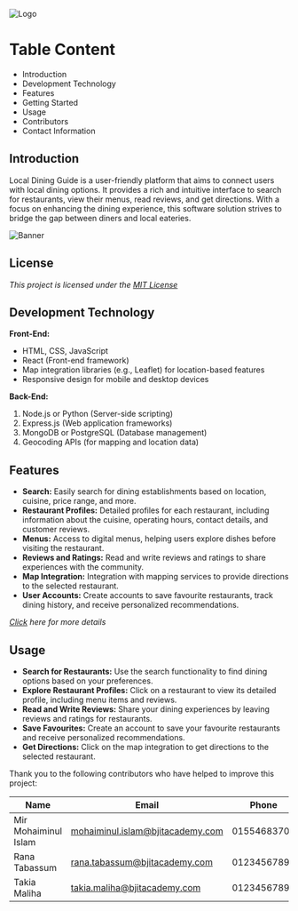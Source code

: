 ![Logo](https://png.pngtree.com/png-vector/20190412/ourmid/pngtree-mind-pixel-logo-designs-png-image_934202.jpg)

# Table Content

- Introduction
- Development Technology
- Features
- Getting Started
- Usage
- Contributors
- Contact Information

## Introduction 
Local Dining Guide is a user-friendly platform that aims to connect users with local dining options. It provides a rich and intuitive interface to search for restaurants, view their menus, read reviews, and get directions. With a focus on enhancing the dining experience, this software solution strives to bridge the gap between diners and local eateries.

![Banner](https://marketplace.canva.com/EAFCz4dHm4Q/1/0/1600w/canva-black-minimal-grand-opening-banner-fsdmiwF1O28.jpg)

## License

*This project is licensed under the [MIT License](https://www.mit.edu/)*


## Development Technology


**Front-End:**

- HTML, CSS, JavaScript
- React (Front-end framework)
- Map integration libraries (e.g., Leaflet) for location-based features
- Responsive design for mobile and desktop devices


**Back-End:**

1. Node.js or Python (Server-side scripting)
2. Express.js (Web application frameworks)
3. MongoDB or PostgreSQL (Database management)
4. Geocoding APIs (for mapping and location data)


## Features
- **Search:** Easily search for dining establishments based on location, cuisine, price range, and more.
- **Restaurant Profiles:** Detailed profiles for each restaurant, including information about the cuisine, operating hours, contact details, and customer reviews.
- **Menus:** Access to digital menus, helping users explore dishes before visiting the restaurant.
- **Reviews and Ratings:** Read and write reviews and ratings to share experiences with the community.
- **Map Integration:** Integration with mapping services to provide directions to the selected restaurant.
- **User Accounts:** Create accounts to save favourite restaurants, track dining history, and receive personalized recommendations.

 *[Click](https://www.pizzahutbd.com/) here for more details*



## Usage
- **Search for Restaurants:** Use the search functionality to find dining options 
based on your preferences.
- **Explore Restaurant Profiles:** Click on a restaurant to view its detailed profile, 
including menu items and reviews.
- **Read and Write Reviews:** Share your dining experiences by leaving reviews 
and ratings for restaurants.
- **Save Favourites:** Create an account to save your favourite restaurants and 
receive personalized recommendations.
- **Get Directions:** Click on the map integration to get directions to the selected 
restaurant.



Thank you to the following contributors who have helped to improve this project:

|Name|Email|Phone|
|--------|--------|--------|
|Mir Mohaiminul Islam|mohaiminul.islam@bjitacademy.com|01554683700|
|Rana Tabassum|rana.tabassum@bjitacademy.com|01234567897|
|Takia Maliha|takia.maliha@bjitacademy.com|01234567897|
